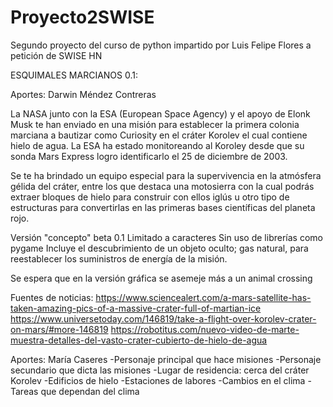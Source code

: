 # Proyecto2SWISE
Segundo proyecto del curso de python impartido por Luis Felipe Flores a petición de SWISE HN

ESQUIMALES MARCIANOS 0.1:

Aportes: Darwin Méndez Contreras

La NASA junto con la ESA (European Space Agency) y el apoyo de Elonk Musk te han enviado en una misión
para establecer la primera colonia marciana a bautizar como Curiosity en el cráter Korolev el cual
contiene hielo de agua. La ESA ha estado monitoreando al Koroley desde que su sonda Mars Express logro
identificarlo el 25 de diciembre de 2003.

Se te ha brindado un equipo especial para la supervivencia en la atmósfera gélida del cráter, entre los
que destaca una motosierra con la cual podrás extraer bloques de hielo para construir con ellos iglús u
otro tipo de estructuras para convertirlas en las primeras bases científicas del planeta rojo.

Versión "concepto" beta 0.1
Limitado a caracteres
Sin uso de librerías como pygame
Incluye el descubrimiento de un objeto oculto; gas natural, para reestablecer los suministros de energía
de la misión.

Se espera que en la versión gráfica se asemeje más a un animal crossing

Fuentes de noticias:
https://www.sciencealert.com/a-mars-satellite-has-taken-amazing-pics-of-a-massive-crater-full-of-martian-ice
https://www.universetoday.com/146819/take-a-flight-over-korolev-crater-on-mars/#more-146819
https://robotitus.com/nuevo-video-de-marte-muestra-detalles-del-vasto-crater-cubierto-de-hielo-de-agua

Aportes: María Caseres
-Personaje principal que hace misiones
-Personaje secundario que dicta las misiones
-Lugar de residencia: cerca del cráter Korolev
-Edificios de hielo
-Estaciones de labores 
-Cambios en el clima
-Tareas que dependan del clima
